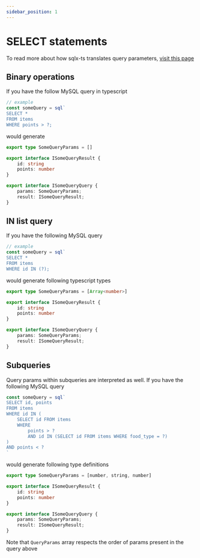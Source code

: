 ```yaml
---
sidebar_position: 1
---
```


# SELECT statements

To read more about how sqlx-ts translates query parameters, [visit this page](/type-generation#capabilities)

## Binary operations

If you have the follow MySQL query in typescript

```typescript
// example
const someQuery = sql`
SELECT *
FROM items
WHERE points > ?;
```

would generate

```typescript
export type SomeQueryParams = []

export interface ISomeQueryResult {
    id: string
    points: number
}

export interface ISomeQueryQuery {
    params: SomeQueryParams;
    result: ISomeQueryResult;
}
```

## IN list query

If you have the following MySQL query

```typescript
// example
const someQuery = sql`
SELECT *
FROM items
WHERE id IN (?);
```

would generate following typescript types

```typescript
export type SomeQueryParams = [Array<number>]

export interface ISomeQueryResult {
    id: string
    points: number
}

export interface ISomeQueryQuery {
    params: SomeQueryParams;
    result: ISomeQueryResult;
}
```

## Subqueries

Query params within subqueries are interpreted as well. If you have the following MySQL query

```typescript
const someQuery = sql`
SELECT id, points
FROM items
WHERE id IN (
    SELECT id FROM items
    WHERE
        points > ?
        AND id IN (SELECT id FROM items WHERE food_type = ?)
)
AND points < ?
`
```

would generate following type definitions

```typescript
export type SomeQueryParams = [number, string, number]

export interface ISomeQueryResult {
    id: string
    points: number
}

export interface ISomeQueryQuery {
    params: SomeQueryParams;
    result: ISomeQueryResult;
}
```

Note that `QueryParams` array respects the order of params present in the query above

